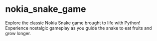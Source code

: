 # nokia_snake_game
Explore the classic Nokia Snake game brought to life with Python! Experience nostalgic gameplay as you guide the snake to eat fruits and grow longer.
